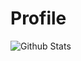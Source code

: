 # Profile
![Github Stats](https://github-readme-stats.vercel.app/api?username=sntdshrly&show_icons=true&hide_border=true&theme=swift)
